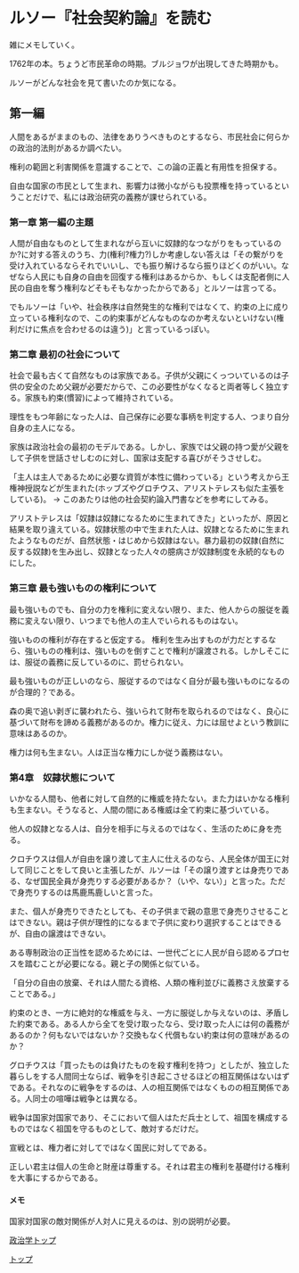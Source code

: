 # ルソー『社会契約論』を読む

雑にメモしていく。

1762年の本。ちょうど市民革命の時期。ブルジョワが出現してきた時期かも。

ルソーがどんな社会を見て書いたのか気になる。

## 第一編

人間をあるがままのもの、法律をありうべきものとするなら、市民社会に何らかの政治的法則があるか調べたい。

権利の範囲と利害関係を意識することで、この論の正義と有用性を担保する。

自由な国家の市民として生まれ、影響力は微小ながらも投票権を持っているということだけで、私には政治研究の義務が課せられている。

### 第一章 第一編の主題

人間が自由なものとして生まれながら互いに奴隷的なつながりをもっているのか?に対する答えのうち、力(権利?権力?)しか考慮しない答えは「その繋がりを受け入れているならそれでいいし、でも振り解けるなら振りほどくのがいい。なぜなら人民にも自身の自由を回復する権利はあるからか、もしくは支配者側に人民の自由を奪う権利などそもそもなかったからである」とルソーは言ってる。

でもルソーは「いや、社会秩序は自然発生的な権利ではなくて、約束の上に成り立っている権利なので、この約束事がどんなものなのか考えないといけない(権利だけに焦点を合わせるのは違う)」と言っているっぽい。

### 第二章 最初の社会について

社会で最も古くて自然なものは家族である。子供が父親にくっついているのは子供の安全のため父親が必要だからで、この必要性がなくなると両者等しく独立する。家族も約束(慣習)によって維持されている。

理性をもつ年齢になった人は、自己保存に必要な事柄を判定する人、つまり自分自身の主人になる。

家族は政治社会の最初のモデルである。しかし、家族では父親の持つ愛が父親をして子供を世話させしむのに対し、国家は支配する喜びがそうさせしむ。

「主人は主人であるために必要な資質が本性に備わっている」という考えから王権神授説などが生まれた(ホッブズやグロチウス、アリストテレスも似た主張をしている)。
→ このあたりは他の社会契約論入門書などを参考にしてみる。

アリストテレスは「奴隷は奴隷になるために生まれてきた」といったが、原因と結果を取り違えている。奴隷状態の中で生まれた人は、奴隷となるために生まれたようなものだが、自然状態・はじめから奴隷はない。暴力最初の奴隷(自然に反する奴隷)を生み出し、奴隷となった人々の臆病さが奴隷制度を永続的なものにした。

### 第三章 最も強いものの権利について

最も強いものでも、自分の力を権利に変えない限り、また、他人からの服従を義務に変えない限り、いつまでも他人の主人でいられるものはない。

強いものの権利が存在すると仮定する。
権利を生み出すものが力だとするなら、強いものの権利は、強いものを倒すことで権利が譲渡される。しかしそこには、服従の義務に反しているのに、罰せられない。

最も強いものが正しいのなら、服従するのではなく自分が最も強いものになるのが合理的？である。

森の奥で追い剥ぎに襲われたら、強いられて財布を取られるのではなく、良心に基づいて財布を諦める義務があるのか。権力に従え、力には屈せよという教訓に意味はあるのか。

権力は何も生まない。人は正当な権力にしか従う義務はない。

### 第4章　奴隷状態について

いかなる人間も、他者に対して自然的に権威を持たない。また力はいかなる権利も生まない。そうなると、人間の間にある権威は全て約束に基づいている。

他人の奴隷となる人は、自分を相手に与えるのではなく、生活のために身を売る。

クロチウスは個人が自由を譲り渡して主人に仕えるのなら、人民全体が国王に対して同じことをして良いと主張したが、ルソーは「その譲り渡すとは身売りである、なぜ国民全員が身売りする必要があるか？（いや、ない）」と言った。ただで身売りするのは馬鹿馬鹿しいと言った。

また、個人が身売りできたとしても、その子供まで親の意思で身売りさせることはできない。親は子供が理性的になるまで子供に変わり選択することはできるが、自由の譲渡はできない。

ある専制政治の正当性を認めるためには、一世代ごとに人民が自ら認めるプロセスを踏むことが必要になる。親と子の関係と似ている。

「自分の自由の放棄、それは人間たる資格、人類の権利並びに義務さえ放棄することである。」

約束のとき、一方に絶対的な権威を与え、一方に服従しか与えないのは、矛盾した約束である。ある人から全てを受け取ったなら、受け取った人には何の義務があるのか？何もないではないか？交換もなく代償もない約束は何の意味があるのか？

グロチウスは「買ったものは負けたものを殺す権利を持つ」としたが、独立した暮らしをする人間同士ならば、戦争を引き起こさせるほどの相互関係はないはずである。それなのに戦争をするのは、人の相互関係ではなくものの相互関係である。人同士の喧嘩は戦争とは異なる。

戦争は国家対国家であり、そこにおいて個人はただ兵士として、祖国を構成するものではなく祖国を守るものとして、敵対するだけだ。

宣戦とは、権力者に対してではなく国民に対してである。

正しい君主は個人の生命と財産は尊重する。それは君主の権利を基礎付ける権利を大事にするからである。

#### メモ

国家対国家の敵対関係が人対人に見えるのは、別の説明が必要。

[政治学トップ](/political-science)

[トップ](/)

